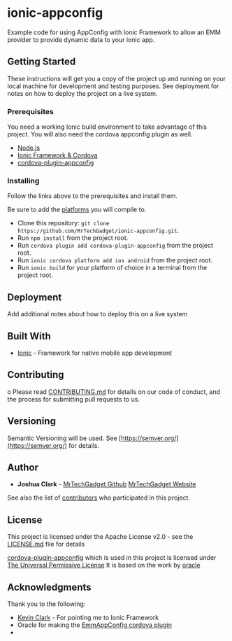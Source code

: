 # ionic-appconfig
Example code for using AppConfig with Ionic Framework to allow an EMM provider to provide dynamic data to your ionic app.

## Getting Started

These instructions will get you a copy of the project up and running on your local machine for development and testing purposes. See deployment for notes on how to deploy the project on a live system.

### Prerequisites

You need a working Ionic build environment to take advantage of this project.
You will also need the cordova appconfig plugin as well. 


* [Node.js](https://nodejs.org/en/)
* [Ionic Framework & Cordova](http://ionicframework.com/getting-started/)
* [cordova-plugin-appconfig](https://github.com/audioeng/cordova-plugin-appconfig)



### Installing

Follow the links above to the prerequisites and install them. 

Be sure to add the [platforms](http://ionicframework.com/docs/cli/platform/) you will compile to.

* Clone this repository: `git clone https://github.com/MrTechGadget/ionic-appconfig.git`.
* Run `npm install` from the project root.
* Run `cordova plugin add cordova-plugin-appconfig` from the project root.
* Run `ionic cordova platform add ios android` from the project root.
* Run `ionic build` for your platform of choice in a terminal from the project root.


## Deployment

Add additional notes about how to deploy this on a live system

## Built With

* [Ionic](http://ionicframework.com) - Framework for native mobile app development

## Contributing
o
Please read [CONTRIBUTING.md](https://gist.github.com/PurpleBooth/b24679402957c63ec426) for details on our code of conduct, and the process for submitting pull requests to us.

## Versioning

Semantic Versioning will be used. See [https://semver.org/](https://semver.org/) for details.

## Author

* **Joshua Clark** - [MrTechGadget Github](https://github.com/MrTechGadget) [MrTechGadget Website](http://mrtechgadget.com/)

See also the list of [contributors](https://github.com/audioeng/ionic-appconfig/contributors) who participated in this project.

## License

This project is licensed under the Apache License v2.0 - see the [LICENSE.md](LICENSE.md) file for details

[cordova-plugin-appconfig](https://github.com/audioeng/cordova-plugin-appconfig) which is used in this project is licensed under [The Universal Permissive License](https://opensource.org/licenses/UPL) It is based on the work by [oracle](https://github.com/oracle/cordova-plugin-emm-app-config)

## Acknowledgments
Thank you to the following:
* [Kevin Clark](http://www.techbykevinclark.com/) - For pointing me to Ionic Framework
* Oracle for making the [EmmAppConfig cordova plugin](https://github.com/oracle/cordova-plugin-emm-app-config)
* 
